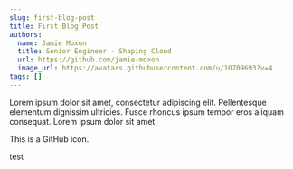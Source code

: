```yaml
---
slug: first-blog-post
title: First Blog Post
authors:
  name: Jamie Moxon
  title: Senior Engineer - Shaping Cloud
  url: https://github.com/jamie-moxon
  image_url: https://avatars.githubusercontent.com/u/10709693?v=4
tags: []
---
```


Lorem ipsum dolor sit amet, consectetur adipiscing elit. Pellentesque elementum dignissim ultricies. Fusce rhoncus ipsum tempor eros aliquam consequat. Lorem ipsum dolor sit amet

<FAIcon icon="fa-brands fa-github" size="4x" /> This is a GitHub icon.


test
